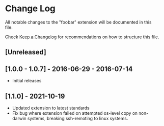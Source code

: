 # Change Log

All notable changes to the "foobar" extension will be documented in this file.

Check [Keep a Changelog](http://keepachangelog.com/) for recommendations on how to structure this file.

## [Unreleased]

## [1.0.0 - 1.0.7] - 2016-06-29 - 2016-07-14
- Initial releases

## [1.1.0] - 2021-10-19
- Updated extension to latest standards
- Fix bug where extension failed on attempted os-level copy on non-darwin systems, breaking ssh-remoting to linux systems.
